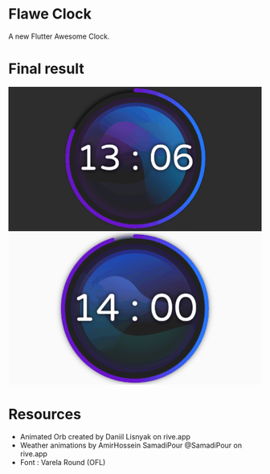 # Flawe Clock

A new Flutter Awesome Clock.

# Final result

<img src="flawe_clock.gif" />
<img src="flawe_clock_light_theme.gif" />

# Resources

- Animated Orb created by Daniil Lisnyak on rive.app
- Weather animations by AmirHossein SamadiPour @SamadiPour on rive.app
- Font : Varela Round (OFL)
